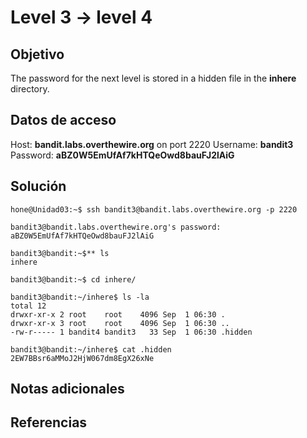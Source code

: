 # Level 3 -> level 4

## Objetivo
The password for the next level is stored in a hidden file in the **inhere** directory.

## Datos de acceso
Host: **bandit.labs.overthewire.org** on port 2220
Username: **bandit3**
Password: **aBZ0W5EmUfAf7kHTQeOwd8bauFJ2lAiG**

## Solución
```properties
hone@Unidad03:~$ ssh bandit3@bandit.labs.overthewire.org -p 2220
```

```
bandit3@bandit.labs.overthewire.org's password: aBZ0W5EmUfAf7kHTQeOwd8bauFJ2lAiG
```

```properties
bandit3@bandit:~$** ls
inhere
```

```properties
bandit3@bandit:~$ cd inhere/
```

```properties
bandit3@bandit:~/inhere$ ls -la
total 12
drwxr-xr-x 2 root    root    4096 Sep  1 06:30 .
drwxr-xr-x 3 root    root    4096 Sep  1 06:30 ..
-rw-r----- 1 bandit4 bandit3   33 Sep  1 06:30 .hidden
```

```properties
bandit3@bandit:~/inhere$ cat .hidden 
2EW7BBsr6aMMoJ2HjW067dm8EgX26xNe
```

## Notas adicionales
## Referencias